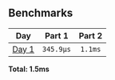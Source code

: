 <!--- benchmarking table --->
## Benchmarks

| Day | Part 1 | Part 2 |
| :---: | :---: | :---:  |
| [Day 1](./01.rb) | `345.9µs` | `1.1ms` |

**Total: 1.5ms**
<!--- benchmarking table --->
